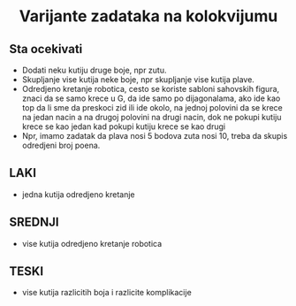 <h1 align = "center"> Varijante zadataka na kolokvijumu </h1>

## Sta ocekivati 
  - Dodati neku kutiju druge boje, npr zutu.
  - Skupljanje vise kutija neke boje, npr skupljanje vise kutija plave. 
  - Odredjeno kretanje robotica, cesto se koriste sabloni sahovskih figura, znaci da se samo krece u G, da ide samo po dijagonalama, ako ide kao top da li sme da preskoci zid ili ide okolo, na jednoj polovini da se krece na jedan nacin a na drugoj polovini na drugi nacin, dok ne pokupi kutiju krece se kao jedan kad pokupi kutiju krece se kao drugi
  - Npr, imamo zadatak da plava nosi 5 bodova zuta nosi 10, treba da skupis odredjeni broj poena.


## LAKI
  - jedna kutija odredjeno kretanje
## SREDNJI 
  - vise kutija odredjeno kretanje robotica
## TESKI 
  - vise kutija razlicitih boja i razlicite komplikacije